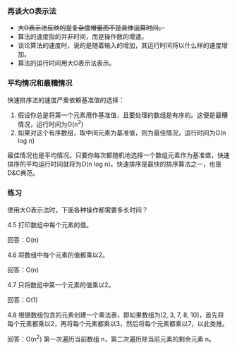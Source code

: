 ### 再谈大O表示法
* ~~大O表示法反映的是复杂度增量而不是具体运算时间。~~
* 算法的速度指的并非时间，而是操作数的增速。
* 谈论算法的速度时，说的是随着输入的增加，其运行时间将以什么样的速度增加。
* 算法的运行时间用大O表示法表示。

### 平均情况和最糟情况
快速排序法的速度严重依赖基准值的选择：
1. 假设你总是将第一个元素用作基准值，且要处理的数组是有序的。这便是最糟情况，运行时间为O(n<sup>2</sup>)
2. 如果对这个有序数组，取中间元素为基准值，则为最佳情况，运行时间为O(n log n)

最佳情况也是平均情况。只要你每次都随机地选择一个数组元素作为基准值，快速排序的平均运行时间就将为O(n log n)。快速排序是最快的排序算法之一，也是D&C典范。

### 练习
使用大O表示法时，下面各种操作都需要多长时间？

4.5 打印数组中每个元素的值。

回答：O(n)

4.6 将数组中每个元素的值都乘以2。

回答：O(n)

4.7 只将数组中第一个元素的值乘以2。

回答：O(1)

4.8 根据数组包含的元素创建一个乘法表，即如果数组为[2, 3, 7, 8, 10]，首先将每个元素都乘以2，再将每个元素都乘以3，然后将每个元素都乘以7，以此类推。

回答：O(n<sup>2</sup>) 第一次遍历当前数组 n，第二次遍历除当前元素的剩余元素 n。